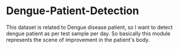 # Dengue-Patient-Detection
This dataset is related to Dengue disease patient, so I want to detect dengue patient as per test sample per day. So basically this module represents the scene of improvement in the patient's body.
